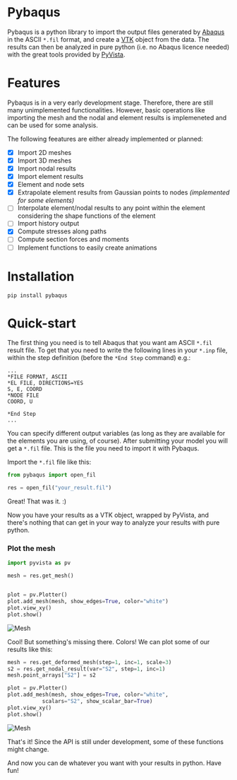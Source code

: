 # Pybaqus

Pybaqus is a python library to import the output files generated by [Abaqus][1] in the ASCII `*.fil` format, and create a [VTK][2] object from the data.
The results can then be analyzed in pure python (i.e. no Abaqus licence needed) with the great tools provided by [PyVista][3].

# Features

Pybaqus is in a very early development stage.
Therefore, there are still many unimplemented functionalities.
However, basic operations like importing the mesh and the nodal and element results is implemeneted and can be used for some analysis.

The following feeatures are either already implemented or planned:

- [x] Import 2D meshes
- [x] Import 3D meshes
- [x] Import nodal results
- [x] Import element results
- [x] Element and node sets
- [x] Extrapolate element results from Gaussian points to nodes _(implemented for some elements)_
- [ ] Interpolate element/nodal results to any point within the element considering the shape functions of the element
- [ ] Import history output
- [x] Compute stresses along paths
- [ ] Compute section forces and moments
- [ ] Implement functions to easily create animations

# Installation

```
pip install pybaqus
```

# Quick-start

The first thing you need is to tell Abaqus that you want am ASCII `*.fil` result file.
To get that you need to write the following lines in your `*.inp` file, within the step definition (before the `*End Step` command) e.g.:

```
...
*FILE FORMAT, ASCII
*EL FILE, DIRECTIONS=YES
S, E, COORD
*NODE FILE
COORD, U

*End Step
...
```

You can specify different output variables (as long as they are available for the elements you are using, of course).
After submitting your model you will get a `*.fil` file.
This is the file you need to import it with Pybaqus.

Import the `*.fil` file like this:

```python
from pybaqus import open_fil

res = open_fil("your_result.fil")

```

Great!
That was it. :)

Now you have your results as a VTK object, wrapped by PyVista, and there's nothing that can get in your way to analyze your results with pure python.

### Plot the mesh

```python
import pyvista as pv

mesh = res.get_mesh()


plot = pv.Plotter()
plot.add_mesh(mesh, show_edges=True, color="white")
plot.view_xy()
plot.show()
```

![Mesh](examples/mesh_hole.png)

Cool! But something's missing there. Colors!
We can plot some of our results like this:

```python
mesh = res.get_deformed_mesh(step=1, inc=1, scale=3)
s2 = res.get_nodal_result(var="S2", step=1, inc=1)
mesh.point_arrays["S2"] = s2

plot = pv.Plotter()
plot.add_mesh(mesh, show_edges=True, color="white",
           scalars="S2", show_scalar_bar=True)
plot.view_xy()
plot.show()
```

![Mesh](examples/mesh_results.png)

That's it!
Since the API is still under development, some of these functions might change.

And now you can de whatever you want with your results in python.
Have fun!

[1]: https://www.3ds.com/products-services/simulia/products/abaqus/
[2]: https://vtk.org/
[3]: https://www.pyvista.org/
